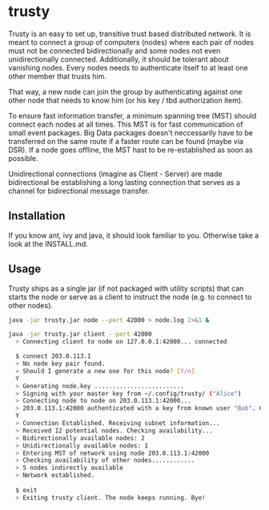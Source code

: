 # trusty

Trusty is an easy to set up, transitive trust based distributed network.
It is meant to connect a group of computers (nodes) where each pair of nodes must not be connected bidirectionally and some nodes not even unidirectionally connected. Additionally, it should be tolerant about vanishing nodes.
Every nodes needs to authenticate itself to at least one other member that trusts him.

That way, a new node can join the group by authenticating against one other node that needs to know him (or his key / tbd authorization item).

To ensure fast information transfer, a minimum spanning tree (MST) should connect each nodes at all times. This MST is for fast communication of small event packages. Big Data packages doesn't neccessarily have to be transferred on the same route if a faster route can be found (maybe via DSR). If a node goes offline, the MST hast to be re-established as soon as possible.

Unidirectional connections (imagine as Client - Server) are made bidirectional be establishing a long lasting connection that serves as a channel for bidirectional message transfer.

## Installation

If you know ant, ivy and java, it should look familiar to you.
Otherwise take a look at the INSTALL.md.

## Usage

Trusty ships as a single jar (if not packaged with utility scripts) that can starts the node or serve as a client to instruct the node (e.g. to connect to other nodes).

```BASH
java -jar trusty.jar node --port 42000 > node.log 2>&1 &

java -jar trusty.jar client --port 42000
  > Connecting client to node on 127.0.0.1:42000... connected

  $ connect 203.0.113.1
  > No node key pair found.
  > Should I generate a new one for this node? [Y/n]
  Y
  > Generating node.key .........................
  > Signing with your master key from ~/.config/trusty/ ("Alice")
  > Connecting node to node on 203.0.113.1:42000... 
  > 203.0.113.1:42000 authenticated with a key from known user "Bob". Continue? [Y/n]
  Y
  > Connection Established. Receiving subnet information...
  > Received 12 potential nodes. Checking availability...
  > Bidirectionally available nodes: 2
  > Unidirectionally available nodes: 1
  > Entering MST of network using node 203.0.113.1:42000
  > Checking availability of other nodes............
  > 5 nodes indirectly available
  > Network established.
  
  $ exit
  > Exiting trusty client. The node keeps running. Bye!
```
